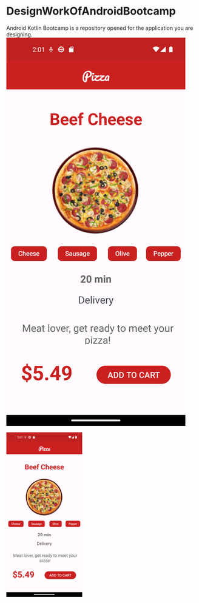 # DesignWorkOfAndroidBootcamp
Android Kotlin Bootcamp is a repository opened for the application you are designing.
![Alternatif Metin](pizza_ordering_screen.png)

<img src="pizza_ordering_screen.png" alt="Alternatif Metin" width="200"/>
